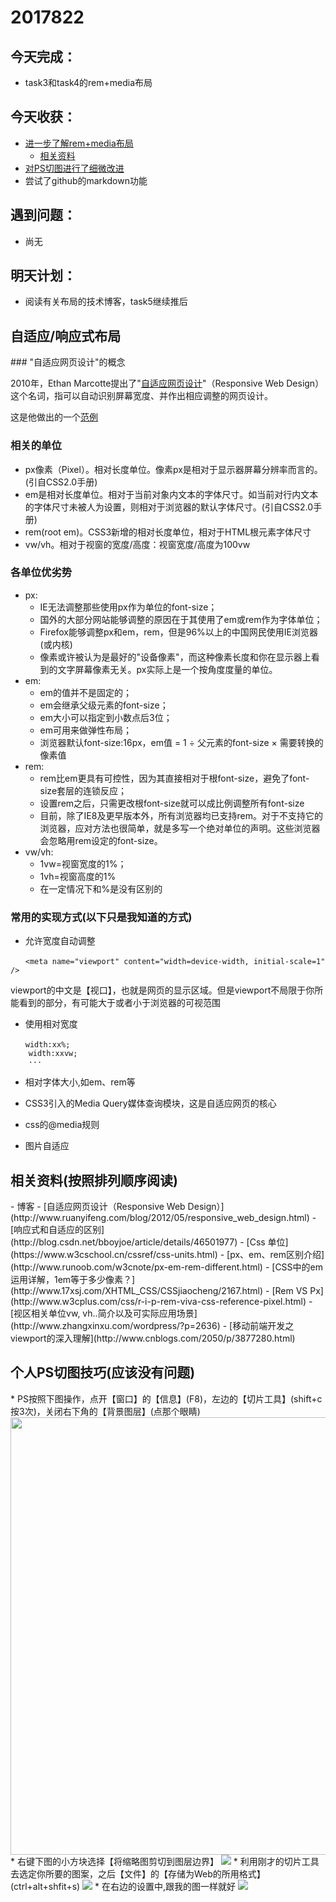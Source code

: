 2017822
==
## 今天完成：
- task3和task4的rem+media布局

## 今天收获：
- [进一步了解rem+media布局](#rem-media)
	- [相关资料](#resources)
- [对PS切图进行了细微改进](#ps-skill)
- 尝试了github的markdown功能

## 遇到问题：
- 尚无

## 明天计划：
- 阅读有关布局的技术博客，task5继续推后



<h2 id="rem-media">自适应/响应式布局</h2>
### "自适应网页设计"的概念

2010年，Ethan Marcotte提出了"[自适应网页设计](https://alistapart.com/article/responsive-web-design)"（Responsive Web Design）这个名词，指可以自动识别屏幕宽度、并作出相应调整的网页设计。

这是他做出的一个[范例](https://alistapart.com/d/responsive-web-design/ex/ex-site-flexible.html)

### 相关的单位
* px像素（Pixel）。相对长度单位。像素px是相对于显示器屏幕分辨率而言的。(引自CSS2.0手册)
* em是相对长度单位。相对于当前对象内文本的字体尺寸。如当前对行内文本的字体尺寸未被人为设置，则相对于浏览器的默认字体尺寸。(引自CSS2.0手册)
* rem(root em)。CSS3新增的相对长度单位，相对于HTML根元素字体尺寸
* vw/vh。相对于视窗的宽度/高度：视窗宽度/高度为100vw

### 各单位优劣势
* px:
	- IE无法调整那些使用px作为单位的font-size；
	- 国外的大部分网站能够调整的原因在于其使用了em或rem作为字体单位；
	- Firefox能够调整px和em，rem，但是96%以上的中国网民使用IE浏览器(或内核)
	- 像素或许被认为是最好的"设备像素"，而这种像素长度和你在显示器上看到的文字屏幕像素无关。px实际上是一个按角度度量的单位。
* em:
	- em的值并不是固定的；
	- em会继承父级元素的font-size；
	- em大小可以指定到小数点后3位；
	- em可用来做弹性布局；
	- 浏览器默认font-size:16px，em值 = 1 ÷ 父元素的font-size × 需要转换的像素值
* rem:
	- rem比em更具有可控性，因为其直接相对于根font-size，避免了font-size套层的连锁反应；
	- 设置rem之后，只需更改根font-size就可以成比例调整所有font-size
	- 目前，除了IE8及更早版本外，所有浏览器均已支持rem。对于不支持它的浏览器，应对方法也很简单，就是多写一个绝对单位的声明。这些浏览器会忽略用rem设定的font-size。
* vw/vh:
	- 1vw=视窗宽度的1%；
	- 1vh=视窗高度的1%
	- 在一定情况下和%是没有区别的

### 常用的实现方式(以下只是我知道的方式)
* 允许宽度自动调整
```
　　<meta name="viewport" content="width=device-width, initial-scale=1" />

```
viewport的中文是【视口】，也就是网页的显示区域。但是viewport不局限于你所能看到的部分，有可能大于或者小于浏览器的可视范围

* 使用相对宽度
```
　　width:xx%;
    width:xxvw;
    ···

```

* 相对字体大小,如em、rem等

* CSS3引入的Media Query媒体查询模块，这是自适应网页的核心

* css的@media规则

* 图片自适应

<h2 id="resources">相关资料(按照排列顺序阅读)</h2>
- 博客
	- [自适应网页设计（Responsive Web Design）](http://www.ruanyifeng.com/blog/2012/05/responsive_web_design.html)
	- [响应式和自适应的区别](http://blog.csdn.net/bboyjoe/article/details/46501977)
	- [Css 单位](https://www.w3cschool.cn/cssref/css-units.html)
	- [px、em、rem区别介绍](http://www.runoob.com/w3cnote/px-em-rem-different.html)
	- [CSS中的em运用详解，1em等于多少像素？](http://www.17xsj.com/XHTML_CSS/CSSjiaocheng/2167.html)
	- [Rem VS Px](http://www.w3cplus.com/css/r-i-p-rem-viva-css-reference-pixel.html)
	- [视区相关单位vw, vh..简介以及可实际应用场景](http://www.zhangxinxu.com/wordpress/?p=2636)
	- [移动前端开发之viewport的深入理解](http://www.cnblogs.com/2050/p/3877280.html)


<h2 id="ps-skill">个人PS切图技巧(应该没有问题)</h2>
* PS按照下图操作，点开【窗口】的【信息】(F8)，左边的【切片工具】(shift+c按3次)，关闭右下角的【背景图层】(点那个眼睛)

<img src="img/ps1.png" width="700px">
* 右键下图的小方块选择【将缩略图剪切到图层边界】
<img src="img/ps2.png">
* 利用刚才的切片工具去选定你所要的图案，之后【文件】的【存储为Web的所用格式】(ctrl+alt+shfit+s)
<img src="img/ps3.png">
* 在右边的设置中,跟我的图一样就好
<img src="img/ps4.png">
